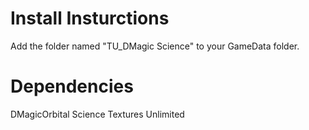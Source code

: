 # Install Insturctions
Add the folder named "TU_DMagic Science" to your GameData folder.

# Dependencies
DMagicOrbital Science
Textures Unlimited
